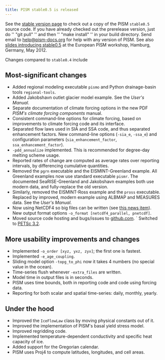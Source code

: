 ```yaml
---
title: PISM stable0.5 is released
---
```


See the [stable version page](https://github.com/pism/pism/) to check out a
copy of the PISM `stable0.5` source code. If you have already checked
out the prerelease version, just do '' "git pull" '' and then ''
"make install" '' in your build directory. Send email to
[help@pism-docs.org](mailto:uaf-pism@alaska.edu) for help with any
version of PISM. See also [slides introducing
stable0.5](http://www2.gi.alaska.edu/snowice/glaciers/iceflow/bueler-hamburg.pdf)
at the European PISM workshop, Hamburg, Germany, May 2012.

Changes compared to `stable0.4` include

## Most-significant changes

* Added regional modeling executable `pismo` and Python drainage-basin tools `regional-tools`.
* Added Jakobshavn outlet glacier model example.  See the *User's Manual*.
* Separate documentation of climate forcing options in the new PDF *PISM's climate forcing components* manual.
* Consistent command-line options for climate forcing, based on improvements to climate forcing code and its interface.
* Separated flow laws used in SIA and SSA code, and thus separated enhancement factors.  New command-line options (`-sia_e`, `-ssa_e`) and configuration parameters (`sia_enhancement_factor`, `ssa_enhancement_factor`).
* `-pdd_annualize` implemented.  This is recommended for degree-day melting scheme usage.
* Reported rates of change are computed as average rates over reporting intervals, by differencing cumulative quantities.
* Removed the `pgrn` executable and the EISMINT-Greenland example.  All Greenland examples now use standard executable `pismr`.  The documented SeaRISE-Greenland and Jakobshavn examples both use modern data, and fully-replace the old version.
* Similarly, removed the EISMINT-Ross example and the `pross` executable.  Replaced by improved, modern example using ALBMAP and MEASURES data.  See the *User's Manual*.
* Now using NetCDF4 so big files can be written (see [this news item](news:first1km)).  New output format options `-o_format [netcdf4_parallel, pnetcdf]`.
* Moved source code hosting and bugs/issues to [github.com](https://github.com/pism/pism).
` Switched to [PETSc 3.2](http://www.mcs.anl.gov/petsc/).

## More usability improvements and changes

* Implemented `-o_order [xyz, yxz, zyx]`; the first one is fastest.
* Implemented `-e_age_coupling`.
* Sliding model option `-topg_to_phi` now it takes 4 numbers (no special value in the ocean).
* Time-series flush whenever `-extra_files` are written.
* Model time in output files is in seconds.
* PISM uses time bounds, both in reporting code and code using forcing data.
* Reporting for both scalar and spatial time-series: daily, monthly, yearly.

## Under the hood

* Improved the `IceFlowLaw` class by moving physical constants out of it.
* Improved the implementation of PISM's basal yield stress model.
* Improved regridding code.
* Implemented temperature-dependent conductivity and specific heat capacity of ice.
* Added support for the Gregorian calendar.
* PISM uses Proj4 to compute latitudes, longitudes, and cell areas.

